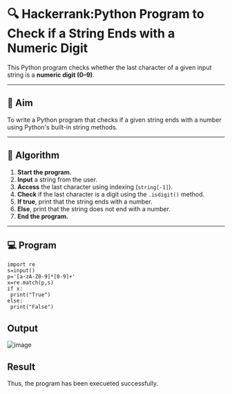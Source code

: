 # 🔍 Hackerrank:Python Program to Check if a String Ends with a Numeric Digit

This Python program checks whether the last character of a given input string is a **numeric digit (0–9)**.

---

## 🎯 Aim

To write a Python program that checks if a given string ends with a number using Python's built-in string methods.

---

## 🧠 Algorithm

1. **Start the program.**
2. **Input** a string from the user.
3. **Access** the last character using indexing (`string[-1]`).
4. **Check** if the last character is a digit using the `.isdigit()` method.
5. **If true**, print that the string ends with a number.
6. **Else**, print that the string does not end with a number.
7. **End the program.**

---

## 💻  Program
```
import re
s=input()
p='[a-zA-Z0-9]*[0-9]+'
x=re.match(p,s)
if x:
 print("True")
else:
 print("False")
```

## Output
![image](https://github.com/user-attachments/assets/7265761c-5b8d-46f6-a647-115f2ebc5ffb)

## Result
Thus, the program has been execueted successfully.
